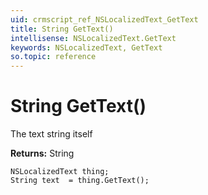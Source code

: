 ```yaml
---
uid: crmscript_ref_NSLocalizedText_GetText
title: String GetText()
intellisense: NSLocalizedText.GetText
keywords: NSLocalizedText, GetText
so.topic: reference
---
```


# String GetText()

The text string itself

**Returns:** String

```crmscript
NSLocalizedText thing;
String text  = thing.GetText();
```

